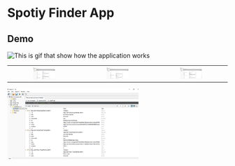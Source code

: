 # Spotiy Finder App
## Demo 

![This is gif that show how the application works](https://github.com/sebix00/spotify-api/blob/master/images/spotifyFinder.gif)

<table>
  <tr>
    <th><img src="https://github.com/sebix00/spotify-api/blob/master/images/robo3t(1).png" alt="data_base" width="33%"/> </th>
    <th><img src="https://github.com/sebix00/spotify-api/blob/master/images/robo3t(2).png" alt="data_base" width="33%" /> </th>
    <th><img src="https://github.com/sebix00/spotify-api/blob/master/images/robo3t(3).png" alt="data_base" width="33%" /> </th>
  </tr>
</table>

 
<img src="https://github.com/sebix00/spotify-api/blob/master/images/robo3t(1).png" alt="data_base" width="300px" />

